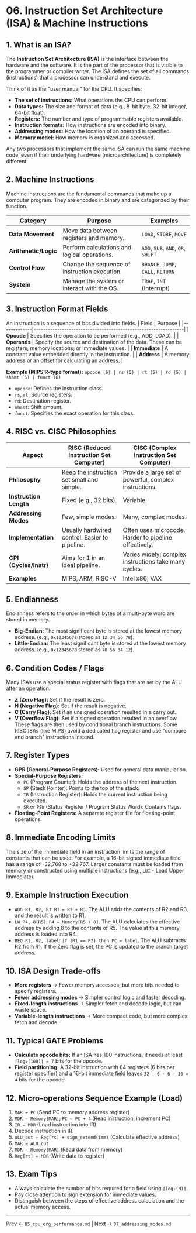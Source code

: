 # 06. Instruction Set Architecture (ISA) & Machine Instructions

## 1. What is an ISA?
The **Instruction Set Architecture (ISA)** is the interface between the hardware and the software. It is the part of the processor that is visible to the programmer or compiler writer. The ISA defines the set of all commands (instructions) that a processor can understand and execute.

Think of it as the "user manual" for the CPU. It specifies:
-   **The set of instructions:** What operations the CPU can perform.
-   **Data types:** The size and format of data (e.g., 8-bit byte, 32-bit integer, 64-bit float).
-   **Registers:** The number and type of programmable registers available.
-   **Instruction formats:** How instructions are encoded into binary.
-   **Addressing modes:** How the location of an operand is specified.
-   **Memory model:** How memory is organized and accessed.

Any two processors that implement the same ISA can run the same machine code, even if their underlying hardware (microarchitecture) is completely different.

## 2. Machine Instructions
Machine instructions are the fundamental commands that make up a computer program. They are encoded in binary and are categorized by their function.

| Category | Purpose | Examples |
|--------------------|------------------------------------------------|-----------------------------|
| **Data Movement** | Move data between registers and memory. | `LOAD`, `STORE`, `MOVE` |
| **Arithmetic/Logic** | Perform calculations and logical operations. | `ADD`, `SUB`, `AND`, `OR`, `SHIFT` |
| **Control Flow** | Change the sequence of instruction execution. | `BRANCH`, `JUMP`, `CALL`, `RETURN` |
| **System** | Manage the system or interact with the OS. | `TRAP`, `INT` (Interrupt) |

## 3. Instruction Format Fields
An instruction is a sequence of bits divided into fields.
| Field | Purpose |
|-------------|----------------------------------------------------------------|
| **Opcode** | Specifies the operation to be performed (e.g., ADD, LOAD). |
| **Operands** | Specify the source and destination of the data. These can be registers, memory locations, or immediate values. |
| **Immediate** | A constant value embedded directly in the instruction. |
| **Address** | A memory address or an offset for calculating an address. |

**Example (MIPS R-type format):**
`opcode (6) | rs (5) | rt (5) | rd (5) | shamt (5) | funct (6)`
-   `opcode`: Defines the instruction class.
-   `rs`, `rt`: Source registers.
-   `rd`: Destination register.
-   `shamt`: Shift amount.
-   `funct`: Specifies the exact operation for this class.

## 4. RISC vs. CISC Philosophies
| Aspect | RISC (Reduced Instruction Set Computer) | CISC (Complex Instruction Set Computer) |
|----------------------|----------------------------------------------------------------|-----------------------------------------------------------------|
| **Philosophy** | Keep the instruction set small and simple. | Provide a large set of powerful, complex instructions. |
| **Instruction Length** | Fixed (e.g., 32 bits). | Variable. |
| **Addressing Modes** | Few, simple modes. | Many, complex modes. |
| **Implementation** | Usually hardwired control. Easier to pipeline. | Often uses microcode. Harder to pipeline effectively. |
| **CPI (Cycles/Instr)** | Aims for 1 in an ideal pipeline. | Varies widely; complex instructions take many cycles. |
| **Examples** | MIPS, ARM, RISC-V | Intel x86, VAX |

## 5. Endianness
Endianness refers to the order in which bytes of a multi-byte word are stored in memory.
-   **Big-Endian:** The most significant byte is stored at the lowest memory address. (e.g., `0x12345678` stored as `12 34 56 78`).
-   **Little-Endian:** The least significant byte is stored at the lowest memory address. (e.g., `0x12345678` stored as `78 56 34 12`).

## 6. Condition Codes / Flags
Many ISAs use a special status register with flags that are set by the ALU after an operation.
-   **Z (Zero Flag):** Set if the result is zero.
-   **N (Negative Flag):** Set if the result is negative.
-   **C (Carry Flag):** Set if an unsigned operation resulted in a carry out.
-   **V (Overflow Flag):** Set if a signed operation resulted in an overflow.
These flags are then used by conditional branch instructions. Some RISC ISAs (like MIPS) avoid a dedicated flag register and use "compare and branch" instructions instead.

## 7. Register Types
-   **GPR (General-Purpose Registers):** Used for general data manipulation.
-   **Special-Purpose Registers:**
    -   `PC` (Program Counter): Holds the address of the next instruction.
    -   `SP` (Stack Pointer): Points to the top of the stack.
    -   `IR` (Instruction Register): Holds the current instruction being executed.
    -   `SR` or `PSW` (Status Register / Program Status Word): Contains flags.
-   **Floating-Point Registers:** A separate register file for floating-point operations.

## 8. Immediate Encoding Limits
The size of the immediate field in an instruction limits the range of constants that can be used. For example, a 16-bit signed immediate field has a range of -32,768 to +32,767. Larger constants must be loaded from memory or constructed using multiple instructions (e.g., `LUI` - Load Upper Immediate).

## 9. Example Instruction Execution
-   `ADD R1, R2, R3`: `R1 ← R2 + R3`. The ALU adds the contents of R2 and R3, and the result is written to R1.
-   `LW R4, 8(R5)`: `R4 ← Memory[R5 + 8]`. The ALU calculates the effective address by adding 8 to the contents of R5. The value at this memory address is loaded into R4.
-   `BEQ R1, R2, label`: `if (R1 == R2) then PC ← label`. The ALU subtracts R2 from R1. If the Zero flag is set, the PC is updated to the branch target address.

## 10. ISA Design Trade-offs
-   **More registers** → Fewer memory accesses, but more bits needed to specify registers.
-   **Fewer addressing modes** → Simpler control logic and faster decoding.
-   **Fixed-length instructions** → Simpler fetch and decode logic, but can waste space.
-   **Variable-length instructions** → More compact code, but more complex fetch and decode.

## 11. Typical GATE Problems
-   **Calculate opcode bits:** If an ISA has 100 instructions, it needs at least `⌈log₂(100)⌉ = 7` bits for the opcode.
-   **Field partitioning:** A 32-bit instruction with 64 registers (6 bits per register specifier) and a 16-bit immediate field leaves `32 - 6 - 6 - 16 = 4` bits for the opcode.

## 12. Micro-operations Sequence Example (Load)
1.  `MAR ← PC` (Send PC to memory address register)
2.  `MDR ← Memory[MAR]`; `PC ← PC + 4` (Read instruction, increment PC)
3.  `IR ← MDR` (Load instruction into IR)
4.  Decode instruction in IR.
5.  `ALU_out ← Reg[rs] + sign_extend(imm)` (Calculate effective address)
6.  `MAR ← ALU_out`
7.  `MDR ← Memory[MAR]` (Read data from memory)
8.  `Reg[rt] ← MDR` (Write data to register)

## 13. Exam Tips
-   Always calculate the number of bits required for a field using `⌈log₂(N)⌉`.
-   Pay close attention to sign extension for immediate values.
-   Distinguish between the steps of effective address calculation and the actual memory access.

---
Prev ← `05_cpu_org_performance.md` | Next → `07_addressing_modes.md`
